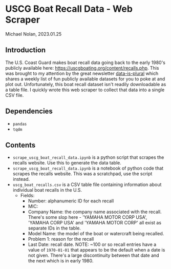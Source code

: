 # USCG Boat Recall Data - Web Scraper
Michael Nolan, 2023.01.25

## Introduction
The U.S. Coast Guard makes boat recall data going back to the early 1980's publicly available here: https://uscgboating.org/content/recalls.php.
This was brought to my attention by the great newsletter [data-is-plural](https://www.data-is-plural.com/) which shares a weekly list of fun publicly available datasets for you to poke at and plot out.
Unfortunately, this boat recall dataset isn't readily downloadable as a table file. I quickly wrote this web scraper to collect that data into a single CSV file.

## Dependencies
- `pandas`
- `tqdm`

## Contents
- `scrape_uscg_boat_recall_data.ipynb` is a python script that scrapes the recalls website. Use this to generate the data table.
- `scrape_uscg_boat_recall_data.ipynb` is a notebook of python code that scrapes the recalls website. This was a scratchpad, use the script instead.
- `uscg_boat_recalls.csv` is a CSV table file containing information about individual boat recalls in the U.S.
    - Fields:
        - Number: alphanumeric ID for each recall
        - MIC:
        - Company Name: the company name associated with the recall. There's some slop here - 'YAMAHA MOTOR CORP USA', 'YAMAHA CORP USA' and 'YAMAHA MOTOR CORP' all exist as separate IDs in the table.
        - Model Name: the model of the boat or watercraft being recalled.
        - Problem 1: reason for the recall
        - Last Date: recall date. NOTE: ~100 or so recall entries have a value of `1970-01-01` that appears to be the default when a date is not given. There's a large discontinuity between that date and the next which is in early 1980.